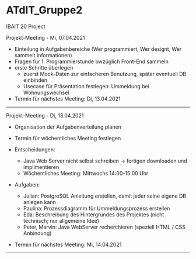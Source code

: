 # ATdIT_Gruppe2
IBAIT 20 Project


Projekt-Meeting - Mi, 07.04.2021

- Einteilung in Aufgabenbereiche (Wer programmiert, Wer designt, Wer sammelt Informationen)
- Fragen für 1. Programmierstunde bwzüglich Front-End sammeln
- erste Schritte überlegen
  - zuerst Mock-Daten zur einfacheren Benutzung, später eventuell DB einbinden
  - Usecase für Präsentation festlegen: Ummeldung bei Wohnungswechsel
- Termin für nächstes Meeting: Di, 13.04.2021

___________________________________________________________________________________________________________________________________________________________________________________

Projekt-Meeting - Di, 13.04.2021

- Organisation der Aufgabenverteilung planen
- Termin für wöchentliches Meeting festlegen

- Entscheidungen:
  - Java Web Server nicht selbst schreiben -> fertigen downloaden und implimentieren
  - Wöchentliches Meeting: Mittwochs 14:00-15:00 Uhr

- Aufgaben:
  - Julian:   PostgreSQL Anleitung erstellen, damit jeder seine eigene DB anlegen kann
  - Paulina:  Prozessdiagramm für Ummeldungsprozess erstellen
  - Eda: Beschreibung des Hintergrundes des Projektes (nicht technisch; nur allgemeine Idee)
  - Peter, Marvin: Java WebServer recherchieren (speziell HTML / CSS Anbindung)
- Termin für nächstes Meeting: Mi, 14.04.2021

___________________________________________________________________________________________________________________________________________________________________________________

